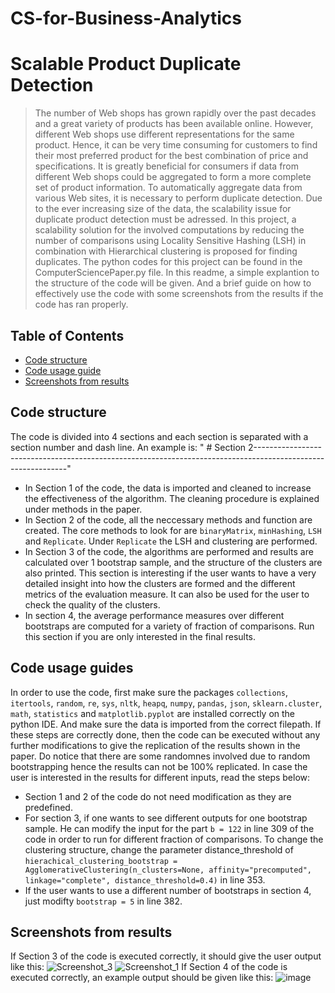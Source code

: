 # CS-for-Business-Analytics

# Scalable Product Duplicate Detection 
> The number of Web shops has grown rapidly over the past decades and a great variety of products has been available online. However, different Web shops use different representations for the same product. Hence, it can be very time consuming for customers to find their most preferred product for the best combination of price and specifications. It is greatly beneficial for consumers if data  from  different 
Web  shops  could  be  aggregated  to  form  a  more  complete  set  of  product  information. To  automatically  aggregate  data  from  various  Web 
sites,  it is necessary to perform duplicate detection. Due to the ever increasing size of the data,  the  scalability issue for duplicate product detection must be adressed. In this project, a scalability solution for the involved computations by reducing the number of comparisons using Locality Sensitive  Hashing (LSH) in combination with Hierarchical clustering is proposed for finding duplicates. The python codes for this project can be found in the ComputerSciencePaper.py file. In this readme, a simple explantion to the structure of the code will be given. And a brief guide on how to effectively use the code with some screenshots from the results if the code has ran properly.

## Table of Contents
* [Code structure](#technologies-used)
* [Code usage guide](#features)
* [Screenshots from results](#screenshots)
<!-- * [License](#license) -->


## Code structure
The code is divided into 4 sections and each section is separated with a section number and dash line. An example is: 
" # Section 2-------------------------------------------------------------------------------------------------------------"

- In Section 1 of the code, the data is imported and cleaned to increase the effectiveness of the algorithm. The cleaning procedure is explained under methods in the paper.
- In Section 2 of the code, all the neccessary methods and function are created. The core methods to look for are `binaryMatrix`, `minHashing`, `LSH` and `Replicate`. Under `Replicate` the LSH and clustering are performed.
- In Section 3 of the code, the algorithms are performed and results are calculated over 1 bootstrap sample, and the structure of the clusters are also printed. This section is interesting if the user wants to have a very detailed insight into how the clusters are formed and the different metrics of the evaluation measure. It can also be used for the user to check the quality of the clusters.
- In section 4, the average performance measures over different bootstraps are computed for a variety of fraction of comparisons. Run this section if you are only interested in the final results.

## Code usage guides
In order to use the code, first make sure the packages `collections`, `itertools`, `random`, `re`, `sys`, `nltk`, `heapq`, `numpy`, `pandas`, `json`, `sklearn.cluster`, `math`, `statistics` and `matplotlib.pyplot` are installed correctly on the python IDE. And make sure the data is imported from the correct filepath. If these steps are correctly done, then the code can be executed without any further modifications to give the replication of the results shown in the paper. Do notice that there are some randomnes involved due to random bootstrapping hence the results can not be 100% replicated. In case the user is interested in the results for different inputs, read the steps below:

- Section 1 and 2 of the code do not need modification as they are predefined. 
- For section 3, if one wants to see different outputs for one bootstrap sample. He can modify the input for the part `b = 122` in line 309 of the code in order to run for different fraction of comparisons. To change the clustering structure, change the parameter distance_threshold of `hierachical_clustering_bootstrap = AgglomerativeClustering(n_clusters=None, affinity="precomputed", linkage="complete", distance_threshold=0.4)` in line 353.
- If the user wants to use a different number of bootstraps in section 4, just modifty `bootstrap = 5` in line 382. 

## Screenshots from results
If Section 3 of the code is executed correctly, it should give the user output like this:
![Screenshot_3](https://user-images.githubusercontent.com/113337636/206700119-d844b19c-68e5-4e7e-acdc-83901c0f030d.png)
![Screenshot_1](https://user-images.githubusercontent.com/113337636/206700154-966eb502-1320-43b1-9c90-7c1d11fef838.png)
If Section 4 of the code is executed correctly, an example output should be given like this:
![image](https://user-images.githubusercontent.com/113337636/206701576-18eada10-874a-4a38-a87b-fb79e5a76b05.png)




